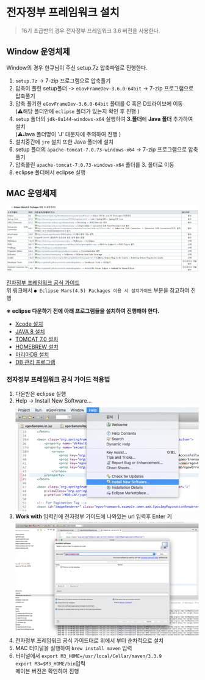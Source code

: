 # 전자정부 프레임워크 설치

>16기 초급반의 경우 전자정부 프레임워크 3.6 버전을 사용한다.

## Window 운영체제

Window의 경우 한큐님이 주신 setup.7z 압축파일로 진행한다.  
1. `setup.7z` -> 7-zip 프로그램으로 압축풀기
1. 압축이 풀린 setup폴더 -> `eGovFrameDev-3.6.0-64bit` -> 7-zip 프로그램으로 압축풀기
1. 압축 풀기한 `eGovFrameDev-3.6.0-64bit` 폴더를 C 혹은 D드라이브에 이동  
(⚠️해당 폴더안에 `eclipse` 폴더가 있는지 확인 후 진행 )
1. `setup` 폴더의 `jdk-8u144-windows-x64` 실행하여 **3.폴더**에 **Java 폴더** 추가하여 설치  
(⚠️Java 폴더명이 'J' 대문자에 주의하여 진행 )
1. 설치중간에 `jre` 설치 또한 Java 폴더에 설치
1. setup 폴더의 `apache-tomcat-7.0.73-windows-x64` -> 7-zip 프로그램으로 압축풀기
1. 압축풀린 `apache-tomcat-7.0.73-windows-x64` 폴더를 3. 폴더로 이동
1. eclipse 폴더에서 eclipse 실행

## MAC 운영체제

![](/images/1주차/전자정부36.png)

[전자정부 프레임워크 공식 가이드](http://www.egovframe.org/wiki/doku.php?id=egovframework:dev2:install_guide)  
위 링크에서 `● Eclipse Mars(4.5) Packages 이용 시 설치가이드` 부분을 참고하여 진행

**※ eclipse 다운하기 전에 아래 프로그램들을 설치하여 진행해야 한다.**  
- [Xcode 설치](https://itunes.apple.com/kr/app/xcode/id497799835?mt=12)
- [JAVA 8 설치](http://www.oracle.com/technetwork/java/javase/downloads/jdk8-downloads-2133151.html)
- [TOMCAT 7.0 설치](https://tomcat.apache.org/download-70.cgi)
- [HOMEBREW 설치](http://humble.tistory.com/26)
- [마리아DB 설치](http://devuryu.tistory.com/41)
- [DB 관리 프로그램](https://www.sequelpro.com)

### 전자정부 프레임워크 공식 가이드 적용법

1. 다운받은 eclipse 실행
2. Help -> Install New Software...
![](/images/1주차/플러그인설치.png)
3. **Work with** 입력칸에 전자정부 가이드에 나와있는 url 입력후 Enter 키 
![](/images/1주차/소프트웨어설치.png)
4. 전자정부 프레임워크 공식 가이드대로 위에서 부터 순차적으로 설치
5. MAC 터미널을 실행하여 `brew install maven` 입력
6. 터미널에서 `export M3_HOME=/usr/local/Cellar/maven/3.3.9`  
`export M3=$M3_HOME/bin`입력  
메이븐 버전은 확인하여 진행